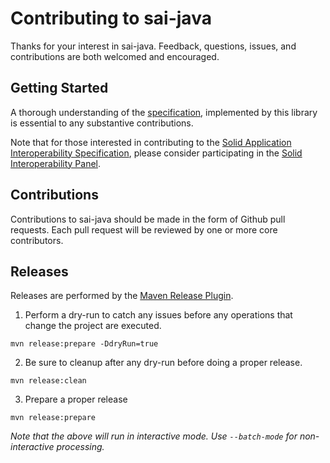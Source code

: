 # Contributing to sai-java

Thanks for your interest in sai-java. Feedback, questions, issues, and 
contributions are both welcomed and encouraged.

## Getting Started

A thorough understanding of the [specification](https://solid.github.io/data-interoperability-panel/specification/),
implemented by this library is essential to any substantive contributions.

Note that for those interested in contributing to the 
[Solid Application Interoperability Specification](https://solid.github.io/data-interoperability-panel/specification/),
please consider participating in the [Solid Interoperability Panel](https://github.com/solid/data-interoperability-panel/).

## Contributions

Contributions to sai-java should be made in the form of Github pull requests. Each pull request
will be reviewed by one or more core contributors.

## Releases

Releases are performed by the 
[Maven Release Plugin](https://maven.apache.org/maven-release/maven-release-plugin/).

1. Perform a dry-run to catch any issues before any operations that change the project are executed.
   
```shell
mvn release:prepare -DdryRun=true
```

2. Be sure to cleanup after any dry-run before doing a proper release.

```shell
mvn release:clean
```

3. Prepare a proper release

```shell
mvn release:prepare
```

*Note that the above will run in interactive mode. Use `--batch-mode` for non-interactive processing.*